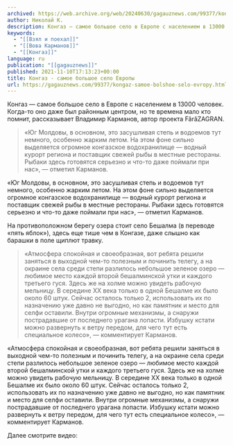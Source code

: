 ```yaml
---
archived: https://web.archive.org/web/20240630/gagauznews.com/99377/kongaz-samoe-bolshoe-selo-evropy.html
author: Николай К.
description: Конгаз — самое большое село в Европе с населением в 13000 человек. Когда-то оно даже был районным центром, но те времена мало кто помнит, рассказывает Владимир Карманов, автор проекта FărăZAGRAN. «Юг Молдовы, в основном, это засушливая степь и водоемов тут немного, особенно жарким летом. На этом фоне сильно выделяется огромное конгазское водохранилище — водный курорт региона и поставщик свежей рыбы в местные рестораны. Рыбаки здесь готовятся серьезно и что-то даже поймали при нас», — отметил Карманов. На противоположном берегу озера стоит село Бешалма (в переводе «пять яблок»), здесь еще тише чем в Конгазе, даже слышно как барашки в поле щиплют […]
keywords:
  - "[[Взял и поехал]]"
  - "[[Вова Карманов]]"
  - "[[Конгаз]]"
language: ru
publication: "[[gagauznews]]"
published: 2021-11-10T17:13:23+00:00
title: Конгаз - самое большое село Европы
url: https://gagauznews.com/99377/kongaz-samoe-bolshoe-selo-evropy.html
---
```


Конгаз — самое большое село в Европе с населением в 13000 человек. Когда-то оно даже был районным центром, но те времена мало кто помнит, рассказывает Владимир Карманов, автор проекта FărăZAGRAN.

> «Юг Молдовы, в основном, это засушливая степь и водоемов тут немного, особенно жарким летом. На этом фоне сильно выделяется огромное конгазское водохранилище — водный курорт региона и поставщик свежей рыбы в местные рестораны. Рыбаки здесь готовятся серьезно и что-то даже поймали при нас», — отметил Карманов.

«Юг Молдовы, в основном, это засушливая степь и водоемов тут немного, особенно жарким летом. На этом фоне сильно выделяется огромное конгазское водохранилище — водный курорт региона и поставщик свежей рыбы в местные рестораны. Рыбаки здесь готовятся серьезно и что-то даже поймали при нас», — отметил Карманов.

На противоположном берегу озера стоит село Бешалма (в переводе «пять яблок»), здесь еще тише чем в Конгазе, даже слышно как барашки в поле щиплют травку.

> «Атмосфера спокойная и своеобразная, вот ребята решили заняться в выходной чем-то полезным и починить телегу, а на окраине села среди степи разлилось небольшое зеленое озеро — любимое место каждой второй бешалминской утки и каждого третьего гуся. Здесь же на холме можно увидеть рабочую мельницу. В середине ХХ века только в одной Бешалме их было около 60 штук. Сейчас осталось только 2, использовать их по назначению уже давно не выгодно, но как памятник и место для селфи оставили. Внутри огромные механизмы, а снаружи пострадавшие от последнего урагана лопасти. Избушку кстати можно развернуть к ветру передом, для чего тут есть специальное колесо», — комментирует Карманов.

«Атмосфера спокойная и своеобразная, вот ребята решили заняться в выходной чем-то полезным и починить телегу, а на окраине села среди степи разлилось небольшое зеленое озеро — любимое место каждой второй бешалминской утки и каждого третьего гуся. Здесь же на холме можно увидеть рабочую мельницу. В середине ХХ века только в одной Бешалме их было около 60 штук. Сейчас осталось только 2, использовать их по назначению уже давно не выгодно, но как памятник и место для селфи оставили. Внутри огромные механизмы, а снаружи пострадавшие от последнего урагана лопасти. Избушку кстати можно развернуть к ветру передом, для чего тут есть специальное колесо», — комментирует Карманов.

Далее смотрите видео: